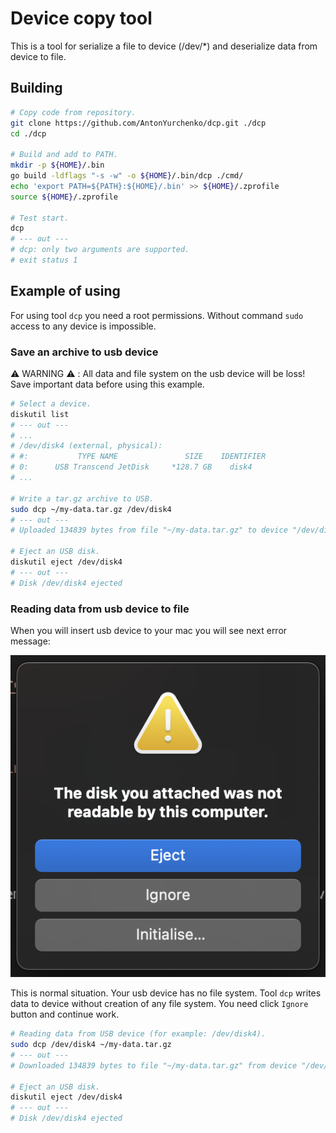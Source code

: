 # Device copy tool
This is a tool for serialize a file to device (/dev/*) and deserialize data from device to file.

## Building
```bash
# Copy code from repository.
git clone https://github.com/AntonYurchenko/dcp.git ./dcp
cd ./dcp

# Build and add to PATH.
mkdir -p ${HOME}/.bin
go build -ldflags "-s -w" -o ${HOME}/.bin/dcp ./cmd/
echo 'export PATH=${PATH}:${HOME}/.bin' >> ${HOME}/.zprofile
source ${HOME}/.zprofile

# Test start.
dcp
# --- out ---
# dcp: only two arguments are supported.
# exit status 1
```

## Example of using
For using tool `dcp` you need a root permissions. Without command `sudo` access to any device is impossible.

### Save an archive to usb device
⚠️ WARNING ⚠️ : All data and file system on the usb device will be loss! Save important data before using this example. 
```bash
# Select a device.
diskutil list
# --- out ---
# ...
# /dev/disk4 (external, physical):
# #:           TYPE NAME               SIZE    IDENTIFIER
# 0:      USB Transcend JetDisk     *128.7 GB    disk4
# ...

# Write a tar.gz archive to USB.
sudo dcp ~/my-data.tar.gz /dev/disk4
# --- out ---
# Uploaded 134839 bytes from file "~/my-data.tar.gz" to device "/dev/disk4"

# Eject an USB disk.
diskutil eject /dev/disk4
# --- out ---
# Disk /dev/disk4 ejected
```
### Reading data from usb device to file
When you will insert usb device to your mac you will see next error message:

![image](./data/image.png)

This is normal situation. Your usb device has no file system. Tool `dcp` writes data to device without creation of any file system. You need click `Ignore` button and continue work.
```bash
# Reading data from USB device (for example: /dev/disk4).
sudo dcp /dev/disk4 ~/my-data.tar.gz
# --- out ---
# Downloaded 134839 bytes to file "~/my-data.tar.gz" from device "/dev/disk4"

# Eject an USB disk.
diskutil eject /dev/disk4
# --- out ---
# Disk /dev/disk4 ejected
```